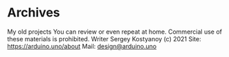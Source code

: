 # Archives
My old projects
You can review or even repeat at home. Commercial use of these materials is prohibited.
Writer Sergey Kostyanoy (c) 2021
Site: https://arduino.uno/about
Mail: design@arduino.uno
